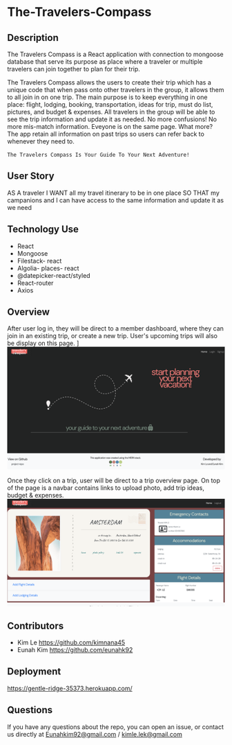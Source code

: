 # The-Travelers-Compass

## Description 

The Travelers Compass is a React application with connection to mongoose database that serve its purpose as place where a traveler or multiple travelers can join together to plan for their trip. 

The Travelers Compass allows the users to create their trip which has a unique code that when pass onto other travelers in the group, it allows them to all join in on one trip. The main purpose is to keep everything in one place: flight, lodging, booking, transportation, ideas for trip, must do list, pictures, and budget & expenses. All travelers in the group will be able to see the trip information and update it as needed. No more confusions! No more mis-match information. Eveyone is on the same page. What more? The app retain all information on past trips so users can refer back to whenever they need to. 

```
The Travelers Compass Is Your Guide To Your Next Adventure!
```
## User Story

AS A traveler 
I WANT all my travel itinerary to be in one place
SO THAT my campanions and I can have access to the same information and update it as we need

## Technology Use
* React
* Mongoose 
* Filestack- react
* Algolia- places- react
* @datepicker-react/styled
* React-router
* Axios

## Overview 

After user log in, they will be direct to a member dashboard, where they can join in an existing trip, or create a new trip. 
User's upcoming trips will also be display on this page. ]
![](/client/src/assets/homeScreen.png)

Once they click on a trip, user will be direct to a trip overview page. On top of the page is a navbar contains links to upload photo, add trip ideas, budget & expenses. 
![](client/src/assets/MDashboard.png)

## Contributors 
* Kim Le 
https://github.com/kimnana45
* Eunah Kim 
https://github.com/eunahk92

## Deployment 
https://gentle-ridge-35373.herokuapp.com/

## Questions

If you have any questions about the repo, you can open an issue, or contact us directly at Eunahkim92@gmail.com / kimle.lek@gmail.com
